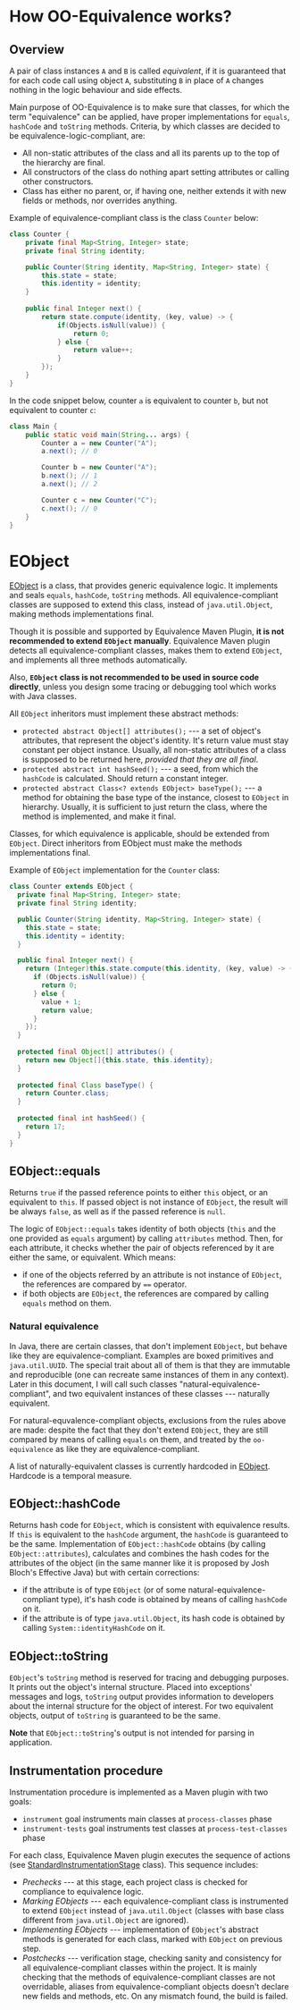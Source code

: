 # How OO-Equivalence works?

## Overview

A pair of class instances `A` and `B` is called *equivalent*, if it is guaranteed that for each code call using object `A`, substituting `B` in place
of `A` changes nothing in the logic behaviour and side effects.

Main purpose of OO-Equivalence is to make sure that classes, for which the term "equivalence" can be applied, have 
proper implementations for `equals`, `hashCode` and `toString` methods. Criteria, by which classes are decided to be
equivalence-logic-compliant, are:

- All non-static attributes of the class and all its parents up to the top of the hierarchy are final.
- All constructors of the class do nothing apart setting attributes or calling other constructors.
- Class has either no parent, or, if having one, neither extends it with new fields or methods, nor overrides anything.

Example of equivalence-compliant class is the class `Counter` below:

```java
class Counter {
    private final Map<String, Integer> state;
    private final String identity;

    public Counter(String identity, Map<String, Integer> state) {
        this.state = state;
        this.identity = identity;
    }
    
    public final Integer next() {
        return state.compute(identity, (key, value) -> {
            if(Objects.isNull(value)) {
                return 0;
            } else {
                return value++;
            }
        });
    }
}
```

In the code snippet below, counter `a` is equivalent to counter `b`, but not equivalent to counter `c`:

```java
class Main {
    public static void main(String... args) {
        Counter a = new Counter("A");
        a.next(); // 0

        Counter b = new Counter("A");
        b.next(); // 1
        a.next(); // 2

        Counter c = new Counter("C");
        c.next(); // 0
    }
}
```

# EObject

[EObject](equivalence-base/src/main/java/com/pragmaticobjects/oo/equivalence/base/EObject.java) is a class, that provides generic equivalence logic. It implements and seals `equals`, `hashCode`, `toString` methods.
All equivalence-compliant classes are supposed to extend this class, instead of `java.util.Object`, making methods
implementations final.

Though it is possible and supported by Equivalence Maven Plugin, **it is not recommended to extend `EObject` manually**.
Equivalence Maven plugin detects all equivalence-compliant classes, makes them to extend `EObject`,
and implements all three methods automatically.

Also, **`EObject` class is not recommended to be used in source code directly**, unless you design some tracing or debugging tool which works with Java classes.

All `EObject` inheritors must implement these abstract methods:

- `protected abstract Object[] attributes();` --- a set of object's attributes, that represent the object's identity.
It's return value must stay constant per object instance. Usually, all non-static attributes of a class is supposed to be returned here, *provided that they are all final*.
- `protected abstract int hashSeed();` --- a seed, from which the `hashCode` is calculated.
Should return a constant integer.
- `protected abstract Class<? extends EObject> baseType();` --- a method for 
obtaining the base type of the instance, closest to `EObject` in hierarchy.
Usually, it is sufficient to just return the class, where the method is implemented, and make it final.

Classes, for which equivalence is applicable, should be extended from `EObject`. Direct inheritors from EObject must make the methods implementations final.

Example of `EObject` implementation for the `Counter` class:

```java
class Counter extends EObject {
  private final Map<String, Integer> state;
  private final String identity;

  public Counter(String identity, Map<String, Integer> state) {
    this.state = state;
    this.identity = identity;
  }

  public final Integer next() {
    return (Integer)this.state.compute(this.identity, (key, value) -> {
      if (Objects.isNull(value)) {
        return 0;
      } else {
        value + 1;
        return value;
      }
    });
  }
  
  protected final Object[] attributes() {
    return new Object[]{this.state, this.identity};
  }
  
  protected final Class baseType() {
    return Counter.class;
  }
  
  protected final int hashSeed() {
    return 17;
  }
}
```

## EObject::equals

Returns `true` if the passed reference points to either `this` object, or an equivalent to `this`. If passed object is not instance of `EObject`,
the result will be always `false`, as well as if the passed reference is `null`.

The logic of `EObject::equals` takes identity of both objects (`this` and the one provided as `equals` argument) by calling `attributes` method. Then,
for each attribute, it checks whether the pair of objects referenced by it are either the same, or equivalent. Which means:

- if one of the objects referred by an attribute is not instance of `EObject`, the references are compared by `==` operator.
- if both objects are `EObject`, the references are compared by calling `equals` method on them.

### Natural equivalence

In Java, there are certain classes, that don't implement `EObject`, but behave like they are equivalence-compliant.
Examples are boxed primitives and `java.util.UUID`. The special trait about all of them is that they are immutable and reproducible (one can recreate same instances of them in any context).
Later in this document, I will call such classes "natural-equivalence-compliant", and two equivalent instances of these classes --- naturally equivalent.

For natural-equvalence-compliant objects, exclusions from the rules above are made: despite the fact that they don't extend `EObject`, they 
are still compared by means of calling `equals` on them, and treated by the `oo-equivalence` as like they
are equivalence-compliant.

A list of naturally-equivalent classes is currently hardcoded in [EObject](equivalence-base/src/main/java/com/pragmaticobjects/oo/equivalence/base/EObject.java).
Hardcode is a temporal measure.

## EObject::hashCode

Returns hash code for `EObject`, which is consistent with equivalence results. If `this` is equivalent to the `hashCode` argument, the `hashCode` is guaranteed to be the same.
Implementation of `EObject::hashCode` obtains (by calling `EObject::attributes`), calculates and combines the hash codes for the attributes of the object
(in the same manner like it is proposed by Josh Bloch's Effective Java) but with certain corrections:

- if the attribute is of type `EObject` (or of some natural-equivalence-compliant type), it's hash code is obtained by means of calling `hashCode` on it.
- if the attribute is of type `java.util.Object`, its hash code is obtained by calling `System::identityHashCode` on it.

## EObject::toString

`EObject`'s `toString` method is reserved for tracing and debugging purposes. It prints out the object's internal structure. Placed into exceptions' messages and logs,
`toString` output provides information to developers about the internal structure for the object of interest.
For two equivalent objects, output of `toString` is guaranteed to be the same.

**Note** that `EObject::toString`'s output is not intended for parsing in application.

## Instrumentation procedure

Instrumentation procedure is implemented as a Maven plugin with two goals:

- `instrument` goal instruments main classes at `process-classes` phase
- `instrument-tests` goal instruments test classes at `process-test-classes` phase

For each class, Equivalence Maven plugin executes the sequence of actions
(see [StandardInstrumentationStage](equivalence-codegen/src/main/java/com/pragmaticobjects/oo/equivalence/codegen/stage/StandardInstrumentationStage.java) class). This sequence includes:

- *Prechecks* --- at this stage, each project class is checked for compliance to equivalence logic.
- *Marking EObjects* --- each equivalence-compliant class is instrumented to extend `EObject` instead of `java.util.Object` (classes with base class different from `java.util.Object` are ignored).
- *Implementing EObjects* --- implementation of `EObject`'s abstract methods is generated for each class, marked with `EObject` on previous step.
- *Postchecks* --- verification stage, checking sanity and consistency for all equivalence-compliant classes within the project. It is mainly checking that the methods of equivalence-compliant classes
  are not overridable, aliases from equivalence-compliant objects doesn't declare new fields and methods, etc.
  On any mismatch found, the build is failed.
